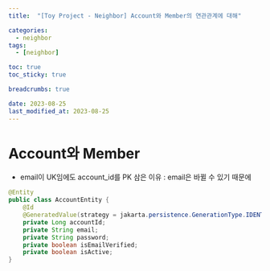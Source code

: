 ```yaml
---
title:  "[Toy Project - Neighbor] Account와 Member의 연관관계에 대해"

categories:
  - neighbor
tags:
  - [neighbor]

toc: true
toc_sticky: true

breadcrumbs: true

date: 2023-08-25
last_modified_at: 2023-08-25
---
```



# Account와 Member

- email이 UK임에도 account_id를 PK 삼은 이유 : email은 바뀔 수 있기 때문에

```java
@Entity
public class AccountEntity {
    @Id
    @GeneratedValue(strategy = jakarta.persistence.GenerationType.IDENTITY)
    private Long accountId;
    private String email;
    private String password;
    private boolean isEmailVerified;
    private boolean isActive;
}
```